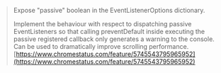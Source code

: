 
> Expose "passive" boolean in the EventListenerOptions dictionary.
>
>  Implement the behaviour with respect to dispatching passive EventListeners so that calling preventDefault inside executing the passive registered callback only generates a warning to the console.  Can be used to dramatically improve scrolling performance.
[https://www.chromestatus.com/feature/5745543795965952](https://www.chromestatus.com/feature/5745543795965952)


